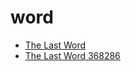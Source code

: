 # word

 * [The Last Word](../../index/t/the-last-word-368286.json)
 * [The Last Word 368286](../../index/t/the-last-word-368286.json)
